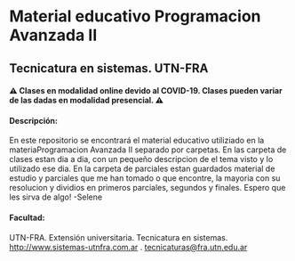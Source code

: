 # Material educativo Programacion Avanzada II

## Tecnicatura en sistemas. UTN-FRA

#### ⚠️ Clases en modalidad online devido al COVID-19. Clases pueden variar de las dadas en modalidad presencial. ⚠️

#### Descripción:

En este repositorio se encontrará el material educativo utiliziado en la materiaProgramacion Avanzada II separado por carpetas.
En las carpeta de clases estan dia a dia, con un pequeño descripcion de el tema visto y lo utilizado ese dia.
En la carpeta de parciales estan guardados material de estudio y parciales que me han tomado o que encontre, la mayoria con su resolucion y dividios en primeros parciales, segundos y finales. 
Espero que les sirva de algo!
-Selene

#### Facultad:
UTN-FRA. Extensión universitaria. Tecnicatura en sistemas. http://www.sistemas-utnfra.com.ar . tecnicaturas@fra.utn.edu.ar
